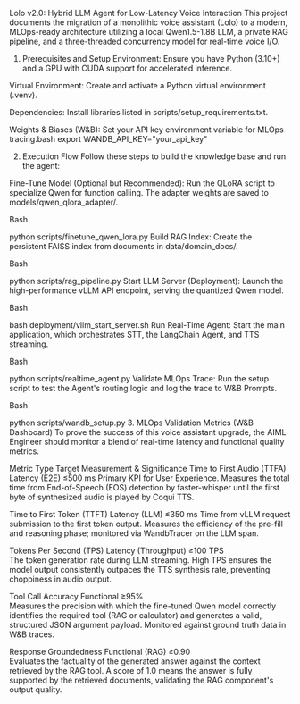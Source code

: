 Lolo v2.0: Hybrid LLM Agent for Low-Latency Voice Interaction
This project documents the migration of a monolithic voice assistant (Lolo) to a modern, MLOps-ready architecture utilizing a local Qwen1.5-1.8B LLM, a private RAG pipeline, and a three-threaded concurrency model for real-time voice I/O.

1. Prerequisites and Setup
Environment: Ensure you have Python (3.10+) and a GPU with CUDA support for accelerated inference.

Virtual Environment: Create and activate a Python virtual environment (.venv).

Dependencies: Install libraries listed in scripts/setup_requirements.txt.

Weights & Biases (W&B): Set your API key environment variable for MLOps tracing.bash
export WANDB_API_KEY="your_api_key"

2. Execution Flow
Follow these steps to build the knowledge base and run the agent:

Fine-Tune Model (Optional but Recommended): Run the QLoRA script to specialize Qwen for function calling. The adapter weights are saved to models/qwen_qlora_adapter/.

Bash

python scripts/finetune_qwen_lora.py
Build RAG Index: Create the persistent FAISS index from documents in data/domain_docs/.

Bash

python scripts/rag_pipeline.py
Start LLM Server (Deployment): Launch the high-performance vLLM API endpoint, serving the quantized Qwen model.

Bash

bash deployment/vllm_start_server.sh
Run Real-Time Agent: Start the main application, which orchestrates STT, the LangChain Agent, and TTS streaming.

Bash

python scripts/realtime_agent.py
Validate MLOps Trace: Run the setup script to test the Agent's routing logic and log the trace to W&B Prompts.

Bash

python scripts/wandb_setup.py
3. MLOps Validation Metrics (W&B Dashboard)
To prove the success of this voice assistant upgrade, the AIML Engineer should monitor a blend of real-time latency and functional quality metrics.

Metric	Type	Target	Measurement & Significance
Time to First Audio (TTFA)	Latency (E2E)	≤500 ms	
Primary KPI for User Experience. Measures the total time from End-of-Speech (EOS) detection by faster-whisper until the first byte of synthesized audio is played by Coqui TTS.   

Time to First Token (TTFT)	Latency (LLM)	≤350 ms	
Time from vLLM request submission to the first token output. Measures the efficiency of the pre-fill and reasoning phase; monitored via WandbTracer on the LLM span.   

Tokens Per Second (TPS)	Latency (Throughput)	≥100 TPS	
The token generation rate during LLM streaming. High TPS ensures the model output consistently outpaces the TTS synthesis rate, preventing choppiness in audio output.   

Tool Call Accuracy	Functional	≥95%	
Measures the precision with which the fine-tuned Qwen model correctly identifies the required tool (RAG or calculator) and generates a valid, structured JSON argument payload. Monitored against ground truth data in W&B traces.   

Response Groundedness	Functional (RAG)	≥0.90	
Evaluates the factuality of the generated answer against the context retrieved by the RAG tool. A score of 1.0 means the answer is fully supported by the retrieved documents, validating the RAG component's output quality.   

